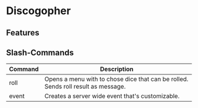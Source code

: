 # Discogopher

## Features

## Slash-Commands

| Command   | Description                         |
|-----------|-------------------------------------|
| roll      | Opens a menu with to chose dice that can be rolled. Sends roll result as message.| 
| event     | Creates a server wide event that's customizable.|